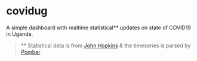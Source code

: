 # covidug

A simple dashboard with realtime statistical** updates on state of COVID19 in Uganda.


 >** Statistical data is from [John Hopkins](https://github.com/CSSEGISandData/COVID-19/) & the timeseries is parsed by [Pomber](https://github.com/pomber/covid19)
